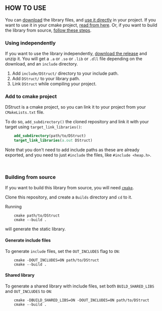 ## HOW TO USE

You can [download](https://github.com/Bikram-Kumar/DStruct/releases) the library files, and [use it directly](#using-independently) in your project.
If you want to use it in your cmake project, [read from here](#add-to-cmake-project).
Or, if you want to build the library from source, [follow these steps](#building-from-source).


### Using independently

If you want to use the library independently, [download the release](https://github.com/Bikram-Kumar/DStruct/releases) and unzip it. 
You will get a `.a` or `.so` or `.lib` or `.dll` file depending on the download, and an `include` directory.
1. Add `include/DStruct/` directory to your include path.
2. Add `DStruct/` to your library path. 
3. Link `DStruct` while compiling your project.



### Add to cmake project

DStruct is a cmake project, so you can link it to your project from your `CMakeLists.txt` file.

To do so, `add_subdirectory()` the cloned repository and link it with your target using `target_link_libraries()`:

```cmake
    add_subdirectory(path/to/DStruct)
    target_link_libraries(a.out DStruct)
```

Note that you don't need to add include paths as these are already exported, and you need to just `#include` the files, like `#include <heap.h>`.

<br>
   
### Building from source
If you want to build this library from source, you will need [`cmake`](https://cmake.org/download/).

Clone this repository, and create a `Builds` directory and `cd` to it.

Running
```shell
    cmake path/to/DStruct
    cmake --build .
```
will generate the static library.


#### Generate include files
To generate `include` files, set the `OUT_INCLUDES` flag to `ON`:
```shell
    cmake -DOUT_INCLUDES=ON path/to/DStruct
    cmake --build .
```

#### Shared library
To generate a shared library with include files, set both `BUILD_SHARED_LIBS`
and `OUT_INCLUDES` to `ON`:
```shell
    cmake -DBUILD_SHARED_LIBS=ON -DOUT_INCLUDES=ON path/to/DStruct
    cmake --build .
```